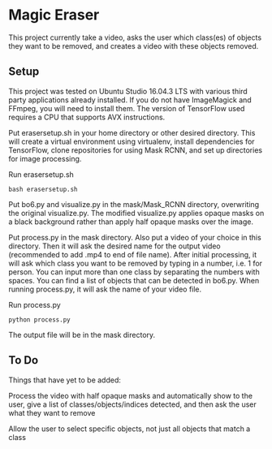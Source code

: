 # Magic Eraser

This project currently take a video, asks the user which class(es) of objects they want to be removed, and creates a video with these objects removed.

## Setup

This project was tested on Ubuntu Studio 16.04.3 LTS with various third party applications already installed. If you do not have ImageMagick and FFmpeg, you will need to install them. The version of TensorFlow used requires a CPU that supports AVX instructions.

Put erasersetup.sh in your home directory or other desired directory. This will create a virtual environment using virtualenv, install dependencies for TensorFlow, clone repositories for using Mask RCNN, and set up directories for image processing.

Run erasersetup.sh
```
bash erasersetup.sh
```

Put bo6.py and visualize.py in the mask/Mask_RCNN directory, overwriting the original visualize.py. The modified visualize.py applies opaque masks on a black background rather than apply half opaque masks over the image.

Put process.py in the mask directory. Also put a video of your choice in this directory. Then it will ask the desired name for the output video (recommended to add .mp4 to end of file name). After initial processing, it will ask which class you want to be removed by typing in a number, i.e. 1 for person. You can input more than one class by separating the numbers with spaces. You can find a list of objects that can be detected in bo6.py. When running process.py, it will ask the name of your video file.

Run process.py
```
python process.py
```
The output file will be in the mask directory.

## To Do

Things that have yet to be added:

Process the video with half opaque masks and automatically show to the user, give a list of classes/objects/indices detected, and then ask the user what they want to remove

Allow the user to select specific objects, not just all objects that match a class
